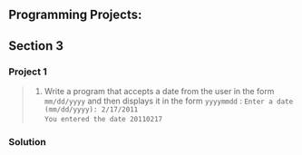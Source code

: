 ## Programming Projects:

## Section 3

### Project 1
> 1. Write a program that accepts a date from the user in the form `mm/dd/yyyy` and then displays it in the form `yyyymmdd` :
> `Enter a date (mm/dd/yyyy): 2/17/2011` <br>
> `You entered the date 20110217`

### Solution
